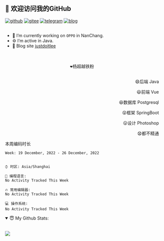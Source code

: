 <!--
**justdoitlee/justdoitlee** is a ✨ _special_ ✨ repository because its `README.md` (this file) appears on your GitHub profile.

Here are some ideas to get you started:

- 🔭 I’m currently working on ...
- 🌱 I’m currently learning ...
- 👯 I’m looking to collaborate on ...
- 🤔 I’m looking for help with ...
- 💬 Ask me about ...
- 📫 How to reach me: ...
- 😄 Pronouns: ...
- ⚡ Fun fact: ...
  -->

<h2>👋 欢迎访问我的GitHub</h2>
  <a href="https://github.com/justdoitlee"><img src="https://img.shields.io/badge/GitHub-ff79c6" alt="github"></a>
  <a href="https://gitee.com/RicardoLee"><img src="https://img.shields.io/badge/Gitee-fe7300" alt="gitee"></a>
  <a href="https://t.me/justdoitlee"><img src="https://img.shields.io/badge/telegram-green" alt="telegram"></a>
  <a href="https://justdoitlee.github.io/"><img src="https://img.shields.io/badge/blog-black" alt="blog"></a>
<br/><br/> 

- 🔭 I’m currently working on `OPPO` in NanChang.
- ⚙️ I’m active in Java.
- 👋 Blog site [justdoitlee](https://justdoitlee.github.io)


<p align="center">
<br/>
<br/>
  <samp>
      ❤️杨超越铁粉 <br/><br/>
   </samp>
</p>


<p align="right">
😄后端 Java
</p>
<p align="right">
😃前端 Vue
</p>
<p align="right">
😆数据库 Postgresql
</p>
<p align="right">
😝框架 SpringBoot
</p>
<p align="right">
😛设计 Photoshop
</p>
<p align="right">
😧都不精通
</p>

本周编码时长

<!--START_SECTION:waka-->
```text
Week: 19 December, 2022 - 26 December, 2022


⌚︎ 时区: Asia/Shanghai

💬 编程语言: 
No Activity Tracked This Week

🔥 常用编辑器: 
No Activity Tracked This Week

💻 操作系统: 
No Activity Tracked This Week

```


<!--END_SECTION:waka-->



<details open>
<summary>😇 My Github Stats:</summary>
<!-- 
<br/>
<br/>

 <a href="https://github.com/anuraghazra/github-readme-stats" title="Tops Language">
  <img align="center" src="https://github-readme-stats.vercel.app/api/top-langs/?username=justdoitlee&layout=compact" />
 </a>
--> 

<br/>
<br/>

<a href="https://github.com/justdoitlee/justdoitlee">
<img align="center" src="https://github-readme-stats.anuraghazra1.vercel.app/api?username=justdoitlee&show_icons=true" />
</a>



<br/>
